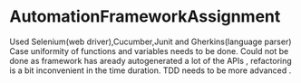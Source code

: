 # AutomationFrameworkAssignment

Used Selenium(web driver),Cucumber,Junit and Gherkins(language parser)
Case uniformity of functions and variables needs to be done.
Could not be done as framework has aready autogenerated a lot of the APIs , refactoring is a bit inconvenient in the time duration.
TDD needs to be more advanced .
